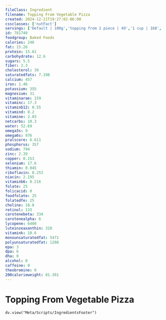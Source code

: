 ```yaml
---
fileClass: Ingredient
filename: Topping From Vegetable Pizza
created: 2024-12-21T19:27:02-06:00
cssclasses: ['nutFact']
servings: ['Default | 100g','topping from 1 piece | 49','1 cup | 168','topping per surface inch of pizza | 3']
id: 781740
foodgroup: Baked Foods
calories: 246
fat: 15.26
protein: 15.61
carbohydrate: 12.6
sugars: 5.5
fiber: 2.3
cholesterol: 39
saturatedfats: 7.198
calcium: 457
iron: 1.46
potassium: 355
magnesium: 31
vitaminarae: 159
vitaminc: 17.3
vitaminb12: 0.55
vitamind: 0.2
vitamine: 2.03
netcarbs: 10.3
water: 52.69
omega3s: 9
omega6s: 976
pralscore: 6.611
phosphorus: 357
sodium: 794
zinc: 2.39
copper: 0.153
selenium: 17.6
thiamin: 0.045
riboflavin: 0.253
niacin: 2.195
vitaminb6: 0.216
folate: 25
folicacid: 0
foodfolate: 25
folatedfe: 25
choline: 18.8
retinol: 133
carotenebeta: 334
carotenealpha: 6
lycopene: 6408
luteinzeaxanthin: 310
vitamink: 10.6
monounsaturatedfat: 5471
polyunsaturatedfat: 1208
epa: 3
dpa: 6
dha: 0
alcohol: 0
caffeine: 0
theobromine: 0
200calorieweight: 81.301
---
```


# Topping From Vegetable Pizza

```dataviewjs
dv.view("Meta/Scripts/IngredientsFooter")
```